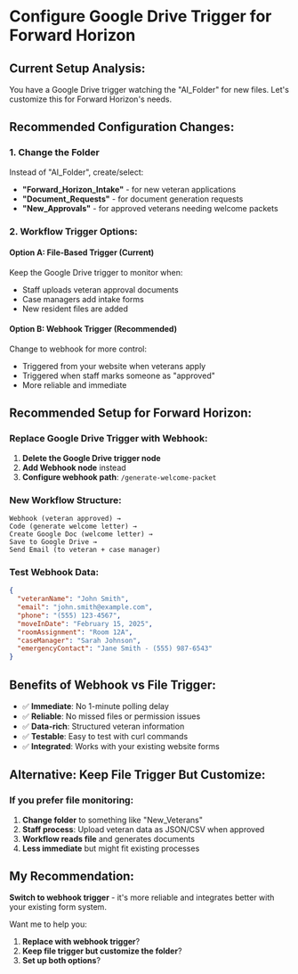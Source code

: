 # Configure Google Drive Trigger for Forward Horizon

## Current Setup Analysis:
You have a Google Drive trigger watching the "AI_Folder" for new files. Let's customize this for Forward Horizon's needs.

## Recommended Configuration Changes:

### 1. Change the Folder
Instead of "AI_Folder", create/select:
- **"Forward_Horizon_Intake"** - for new veteran applications
- **"Document_Requests"** - for document generation requests
- **"New_Approvals"** - for approved veterans needing welcome packets

### 2. Workflow Trigger Options:

#### Option A: File-Based Trigger (Current)
Keep the Google Drive trigger to monitor when:
- Staff uploads veteran approval documents
- Case managers add intake forms
- New resident files are added

#### Option B: Webhook Trigger (Recommended)
Change to webhook for more control:
- Triggered from your website when veterans apply
- Triggered when staff marks someone as "approved"
- More reliable and immediate

## Recommended Setup for Forward Horizon:

### Replace Google Drive Trigger with Webhook:
1. **Delete the Google Drive trigger node**
2. **Add Webhook node** instead
3. **Configure webhook path**: `/generate-welcome-packet`

### New Workflow Structure:
```
Webhook (veteran approved) →
Code (generate welcome letter) →
Create Google Doc (welcome letter) →
Save to Google Drive →
Send Email (to veteran + case manager)
```

### Test Webhook Data:
```json
{
  "veteranName": "John Smith",
  "email": "john.smith@example.com",
  "phone": "(555) 123-4567",
  "moveInDate": "February 15, 2025",
  "roomAssignment": "Room 12A",
  "caseManager": "Sarah Johnson",
  "emergencyContact": "Jane Smith - (555) 987-6543"
}
```

## Benefits of Webhook vs File Trigger:
- ✅ **Immediate**: No 1-minute polling delay
- ✅ **Reliable**: No missed files or permission issues
- ✅ **Data-rich**: Structured veteran information
- ✅ **Testable**: Easy to test with curl commands
- ✅ **Integrated**: Works with your existing website forms

## Alternative: Keep File Trigger But Customize:

### If you prefer file monitoring:
1. **Change folder** to something like "New_Veterans"
2. **Staff process**: Upload veteran data as JSON/CSV when approved
3. **Workflow reads file** and generates documents
4. **Less immediate** but might fit existing processes

## My Recommendation:
**Switch to webhook trigger** - it's more reliable and integrates better with your existing form system.

Want me to help you:
1. **Replace with webhook trigger**?
2. **Keep file trigger but customize the folder**?
3. **Set up both options**?